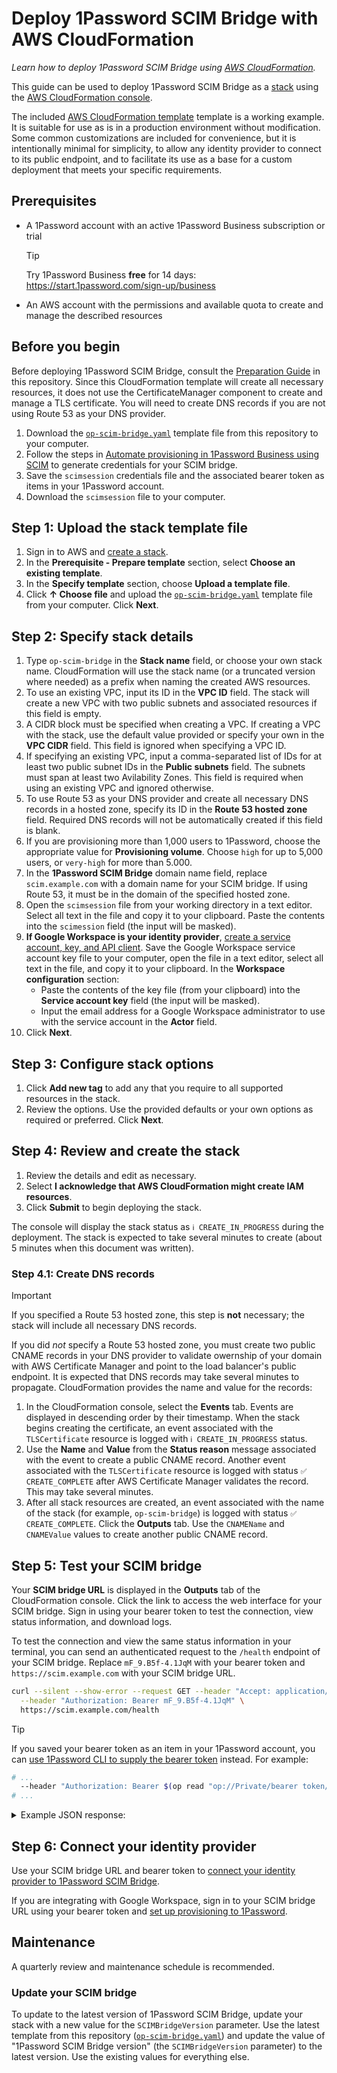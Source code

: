 # Deploy 1Password SCIM Bridge with AWS CloudFormation

_Learn how to deploy 1Password SCIM Bridge using [AWS CloudFormation](https://docs.aws.amazon.com/cloudformation/index.html)._

This guide can be used to deploy 1Password SCIM Bridge as a [stack](https://docs.aws.amazon.com/AWSCloudFormation/latest/UserGuide/cfn-whatis-concepts.html#cfn-concepts-stacks) using the [AWS CloudFormation console](https://docs.aws.amazon.com/AWSCloudFormation/latest/UserGuide/cfn-using-console.html).

The included [AWS CloudFormation template](https://docs.aws.amazon.com/AWSCloudFormation/latest/UserGuide/stack-templates-overview.html) template is a working example. It is suitable for use as is in a production environment without modification. Some common customizations are included for convenience, but it is intentionally minimal for simplicity, to allow any identity provider to connect to its public endpoint, and to facilitate its use as a base for a custom deployment that meets your specific requirements.

## Prerequisites

- A 1Password account with an active 1Password Business subscription or trial
  > [!TIP]
  > Try 1Password Business **free** for 14 days: <https://start.1password.com/sign-up/business>
- An AWS account with the permissions and available quota to create and manage the described resources

## Before you begin

Before deploying 1Password SCIM Bridge, consult the [Preparation Guide](/PREPARATION.md) in this repository. Since this CloudFormation template will create all necessary resources, it does not use the CertificateManager component to create and manage a TLS certificate. You will need to create DNS records if you are not using Route 53 as your DNS provider.

1. Download the [`op-scim-bridge.yaml`](./op-scim-bridge.yaml) template file from this repository to your computer.
2. Follow the steps in [Automate provisioning in 1Password Business using SCIM](https://support.1password.com/scim/#step-1-set-up-and-deploy-1password-scim-bridge) to generate credentials for your SCIM bridge.
3. Save the `scimsession` credentials file and the associated bearer token as items in your 1Password account.
4. Download the `scimsession` file to your computer.

## Step 1: Upload the stack template file

1. Sign in to AWS and [create a stack](https://console.aws.amazon.com/cloudformation/home#/stacks/create).
2. In the **Prerequisite - Prepare template** section, select **Choose an existing template**.
3. In the **Specify template** section, choose **Upload a template file**.
4. Click **↑ Choose file** and upload the [`op-scim-bridge.yaml`](./op-scim-bridge.yaml) template file from your computer. Click **Next**.

## Step 2: Specify stack details

1. Type `op-scim-bridge` in the **Stack name** field, or choose your own stack name. CloudFormation will use the stack name (or a truncated version where needed) as a prefix when naming the created AWS resources.
2. To use an existing VPC, input its ID in the **VPC ID** field. The stack will create a new VPC with two public subnets and associated resources if this field is empty.
3. A CIDR block must be specified when creating a VPC. If creating a VPC with the stack, use the default value provided or specify your own in the **VPC CIDR** field. This field is ignored when specifying a VPC ID.
4. If specifying an existing VPC, input a comma-separated list of IDs for at least two public subnet IDs in the **Public subnets** field. The subnets must span at least two Avilability Zones. This field is required when using an existing VPC and ignored otherwise.
5. To use Route 53 as your DNS provider and create all necessary DNS records in a hosted zone, specify its ID in the **Route 53 hosted zone** field. Required DNS records will not be automatically created if this field is blank.
6. If you are provisioning more than 1,000 users to 1Password, choose the appropriate value for **Provisioning volume**. Choose `high` for up to 5,000 users, or `very-high` for more than 5.000.
7. In the **1Password SCIM Bridge** domain name field, replace `scim.example.com` with a domain name for your SCIM bridge. If using Route 53, it must be in the domain of the specified hosted zone.
8. Open the `scimsession` file from your working directory in a text editor. Select all text in the file and copy it to your clipboard. Paste the contents into the `scimession` field (the input will be masked).
9. **If Google Workspace is your identity provider**, [create a service account, key, and API client](https://support.1password.com/scim-google-workspace/#step-1-create-a-google-service-account-key-and-api-client). Save the Google Workspace service account key file to your computer, open the file in a text editor, select all text in the file, and copy it to your clipboard. In the **Workspace configuration** section:
   - Paste the contents of the key file (from your clipboard) into the **Service account key** field (the input will be masked).
   - Input the email address for a Google Workspace administrator to use with the service account in the **Actor** field.
10. Click **Next**.

## Step 3: Configure stack options

1. Click **Add new tag** to add any that you require to all supported resources in the stack.
2. Review the options. Use the provided defaults or your own options as required or preferred. Click **Next**.

## Step 4: Review and create the stack

1. Review the details and edit as necessary.
2. Select **I acknowledge that AWS CloudFormation might create IAM resources**.
3. Click **Submit** to begin deploying the stack.

The console will display the stack status as `ℹ️ CREATE_IN_PROGRESS` during the deployment. The stack is expected to take several minutes to create (about 5 minutes when this document was written).

### Step 4.1: Create DNS records

> [!IMPORTANT]
> If you specified a Route 53 hosted zone, this step is **not** necessary; the stack will include all necessary DNS records.

If you did _not_ specify a Route 53 hosted zone, you must create two public CNAME records in your DNS provider to validate owernship of your domain with AWS Certificate Manager and point to the load balancer's public endpoint. It is expected that DNS records may take several minutes to propagate. CloudFormation provides the name and value for the records:

1. In the CloudFormation console, select the **Events** tab. Events are displayed in descending order by their timestamp. When the stack begins creating the certificate, an event associated with the `TLSCertificate` resource is logged with `ℹ️ CREATE_IN_PROGRESS` status.
2. Use the **Name** and **Value** from the **Status reason** message associated with the event to create a public CNAME record. Another event associated with the `TLSCertificate` resource is logged with status `✅ CREATE_COMPLETE` after AWS Certificate Manager validates the record. This may take several minutes.
3. After all stack resources are created, an event associated with the name of the stack (for example, `op-scim-bridge`) is logged with status `✅ CREATE_COMPLETE`. Click the **Outputs** tab. Use the `CNAMEName` and `CNAMEValue` values to create another public CNAME record.

## Step 5: Test your SCIM bridge

Your **SCIM bridge URL** is displayed in the **Outputs** tab of the CloudFormation console. Click the link to access the web interface for your SCIM bridge. Sign in using your bearer token to test the connection, view status information, and download logs.

To test the connection and view the same status information in your terminal, you can send an authenticated request to the `/health` endpoint of your SCIM bridge. Replace `mF_9.B5f-4.1JqM` with your bearer token and `https://scim.example.com` with your SCIM bridge URL.

```sh
curl --silent --show-error --request GET --header "Accept: application/json" \
  --header "Authorization: Bearer mF_9.B5f-4.1JqM" \
  https://scim.example.com/health
```

> [!TIP]
> If you saved your bearer token as an item in your 1Password account, you can [use 1Password CLI to supply the bearer token](https://developer.1password.com/docs/cli/secrets-scripts#option-2-use-op-read-to-read-secrets) instead. For example:
>
> ```sh
> # ...
>   --header "Authorization: Bearer $(op read "op://Private/bearer token/credential")"
> # ...
> ```

<details>
<summary>Example JSON response:</summary>

```json
{
  "build": "209111",
  "version": "2.9.11",
  "reports": [
    {
      "source": "ConfirmationWatcher",
      "time": "2025-05-09T14:06:09Z",
      "expires": "2025-05-09T14:16:09Z",
      "state": "healthy"
    },
    {
      "source": "RedisCache",
      "time": "2025-05-09T14:06:09Z",
      "expires": "2025-05-09T14:16:09Z",
      "state": "healthy"
    },
    {
      "source": "SCIMServer",
      "time": "2025-05-09T14:06:56Z",
      "expires": "2025-05-09T14:16:56Z",
      "state": "healthy"
    },
    {
      "source": "StartProvisionWatcher",
      "time": "2025-05-09T14:06:09Z",
      "expires": "2025-05-09T14:16:09Z",
      "state": "healthy"
    }
  ],
  "retrievedAt": "2025-05-09T14:06:56Z"
}
```

</details>

## Step 6: Connect your identity provider

Use your SCIM bridge URL and bearer token to [connect your identity provider to 1Password SCIM Bridge](https://support.1password.com/scim/#step-3-connect-your-identity-provider).

If you are integrating with Google Workspace, sign in to your SCIM bridge URL using your bearer token and [set up provisioning to 1Password](https://support.1password.com/scim-google-workspace/#22-set-up-provisioning-to-1password).

## Maintenance

A quarterly review and maintenance schedule is recommended.

### Update your SCIM bridge

To update to the latest version of 1Password SCIM Bridge, update your stack with a new value for the `SCIMBridgeVersion` parameter. Use the latest template from this repository ([`op-scim-bridge.yaml`](./op-scim-bridge.yaml)) and update the value of "1Password SCIM Bridge version" (the `SCIMBridgeVersion` parameter) to the latest version. Use the existing values for everything else.
